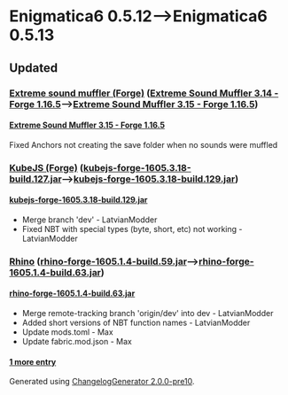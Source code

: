# Enigmatica6 0.5.12⟶Enigmatica6 0.5.13

## Updated

### [Extreme sound muffler (Forge)](https://www.curseforge.com/minecraft/mc-mods/extreme-sound-muffler) ([Extreme Sound Muffler 3.14 - Forge 1.16.5](https://www.curseforge.com/minecraft/mc-mods/extreme-sound-muffler/files/3462084)⟶[Extreme Sound Muffler 3.15 - Forge 1.16.5](https://www.curseforge.com/minecraft/mc-mods/extreme-sound-muffler/files/3470966))

#### [Extreme Sound Muffler 3.15 - Forge 1.16.5](https://www.curseforge.com/minecraft/mc-mods/extreme-sound-muffler/files/3470966)

Fixed Anchors not creating the save folder when no sounds were muffled

### [KubeJS (Forge)](https://www.curseforge.com/minecraft/mc-mods/kubejs-forge) ([kubejs-forge-1605.3.18-build.127.jar](https://www.curseforge.com/minecraft/mc-mods/kubejs-forge/files/3470374)⟶[kubejs-forge-1605.3.18-build.129.jar](https://www.curseforge.com/minecraft/mc-mods/kubejs-forge/files/3470951))

#### [kubejs-forge-1605.3.18-build.129.jar](https://www.curseforge.com/minecraft/mc-mods/kubejs-forge/files/3470951)

* Merge branch 'dev' - LatvianModder
* Fixed NBT with special types (byte, short, etc) not working - LatvianModder

### [Rhino](https://www.curseforge.com/minecraft/mc-mods/rhino) ([rhino-forge-1605.1.4-build.59.jar](https://www.curseforge.com/minecraft/mc-mods/rhino/files/3461548)⟶[rhino-forge-1605.1.4-build.63.jar](https://www.curseforge.com/minecraft/mc-mods/rhino/files/3470925))

#### [rhino-forge-1605.1.4-build.63.jar](https://www.curseforge.com/minecraft/mc-mods/rhino/files/3470925)

* Merge remote-tracking branch 'origin/dev' into dev - LatvianModder
* Added short versions of NBT function names - LatvianModder
* Update mods.toml - Max
* Update fabric.mod.json - Max

#### [1 more entry](https://www.curseforge.com/minecraft/mc-mods/rhino/files/all)

Generated using [ChangelogGenerator 2.0.0-pre10](https://github.com/TheRandomLabs/ChangelogGenerator).
